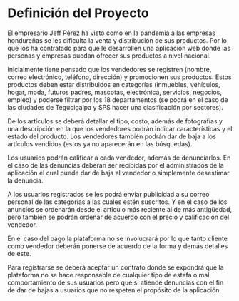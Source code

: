 # **Definición del Proyecto**

El empresario Jeff Pérez ha visto como en la pandemia a las empresas hondureñas se les dificulta la venta y distribución de sus productos. Por lo que los ha contratado para que le desarrollen una aplicación web donde las personas y empresas puedan ofrecer sus productos a nivel nacional. 

Inicialmente tiene pensado que los vendedores se registren (nombre, correo electrónico, teléfono, dirección) y promocionen sus productos. Estos productos deben estar distribuidos en categorías (inmuebles, vehículos, hogar, moda, futuros padres, mascotas, electrónica, servicios, negocios, empleo) y poderse filtrar por los 18 departamentos (se podrá en el caso de las ciudades de Tegucigalpa y SPS hacer una clasificación por sectores).

De los artículos se deberá detallar el tipo, costo, además de fotografías y una descripción en la que los vendedores podrán indicar características y el estado del producto. Los vendedores también podrán dar de baja a los artículos vendidos (estos ya no aparecerán en las búsquedas). 

Los usuarios podrán calificar a cada vendedor, además de denunciarlos. En el caso de las denuncias deberán ser recibidas por el administrados de la aplicación el cual puede dar de baja al vendedor o simplemente desestimar la denuncia. 

A los usuarios registrados se les podrá enviar publicidad a su correo personal de las categorías a las cuales estén suscritos. Y en el caso de los anuncios se ordenarán desde el articulo más reciente al de más antigüedad, pero también se podrán ordenar de acuerdo con el precio y calificación del vendedor. 

En el caso del pago la plataforma no se involucrará por lo que tanto cliente como vendedor deberán ponerse de acuerdo de la forma y demás detalles de este. 

Para registrarse se deberá aceptar un contrato donde se expondrá que la plataforma no se hace responsable de cualquier tipo de estafa o mal comportamiento de sus usuarios pero que si atiende denuncias con el fin de dar de bajas a usuarios que no respeten el propósito de la aplicación.
